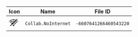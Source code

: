 | Icon | Name | File ID |
| ---  | ---  | ---     |
| ![](Collab.NoInternet.png) | `Collab.NoInternet` | `-6607641266460543220` |

